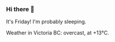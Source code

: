 ### Hi there :wave:

It's Friday! I'm probably sleeping.

Weather in Victoria BC: overcast, at +13°C.
